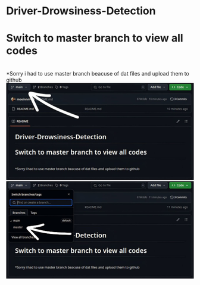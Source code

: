 # Driver-Drowsiness-Detection
<h1>
Switch to master branch to view all codes</h1> </br>
*Sorry i had to use master branch beacuse of dat files and upload them to github
</h1>
</br>
<img src="main.jpg">
<img src="main2.jpg">
